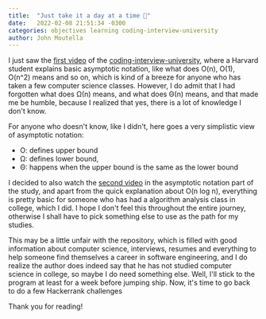 ```yaml
---
title:  "Just take it a day at a time 🙂"
date:   2022-02-08 21:51:34 -0300
categories: objectives learning coding-interview-university
author: John Moutella
---
```

I just saw the [first video](https://www.youtube.com/watch?v=iOq5kSKqeR4) of the [coding-interview-university](https://github.com/moutella/coding-interview-university), where a Harvard student explains basic asymptotic notation, like what does O(n), O(1), O(n^2) means and so on, which is kind of a breeze for anyone who has taken a few computer science classes. However, I do admit that I had forgotten what does Ω(n) means, and what does Θ(n) means, and that made me be humble, because I realized that yes, there is a lot of knowledge I don't know.

For anyone who doesn't know, like I didn't, here goes a very simplistic view of asymptotic notation:
- O: defines upper bound
- Ω: defines lower bound,
- Θ: happens when the upper bound is the same as the lower bound

I decided to also watch the [second video](https://www.youtube.com/watch?v=V6mKVRU1evU) in the asymptotic notation part of the study, and apart from the quick explanation about O(n log n), everything is pretty basic for someone who has had a algorithm analysis class in college, which I did. I hope I don't feel this throughout the entire journey, otherwise I shall have to pick something else to use as the path for my studies.

This may be a little unfair with the repository, which is filled with good information about computer science, interviews, resumes and everything to help someone find themselves a career in software engineering, and I do realize the author does indeed say that he has not studied computer science in college, so maybe I do need something else. Well, I'll stick to the program at least for a week before jumping ship. Now, it's time to go back to do a few Hackerrank challenges

Thank you for reading!

